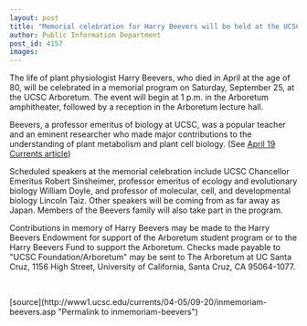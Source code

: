 ```yaml
---
layout: post
title: "Memorial celebration for Harry Beevers will be held at the UCSC Arboretum on Saturday, September 25"
author: Public Information Department
post_id: 4157
images:
---
```


<a name="content" id="content"></a>
<p>
  The life of plant physiologist Harry Beevers, who died in April at the age of 80, will be celebrated in a memorial program on Saturday, September 25, at the UCSC Arboretum. The event will begin at 1 p.m. in the Arboretum amphitheater, followed by a reception in the Arboretum lecture hall.
</p>
<p>
  Beevers, a professor emeritus of biology at UCSC, was a popular teacher and an eminent researcher who made major contributions to the understanding of plant metabolism and plant cell biology. (See <a href="http://currents.ucsc.edu/03-04/04-19/inmemoriam.html">April 19 Currents article</a>)
</p>
<p>
  Scheduled speakers at the memorial celebration include UCSC Chancellor Emeritus Robert Sinsheimer, professor emeritus of ecology and evolutionary biology William Doyle, and professor of molecular, cell, and developmental biology Lincoln Taiz. Other speakers will be coming from as far away as Japan. Members of the Beevers family will also take part in the program.
</p>
<p>
  Contributions in memory of Harry Beevers may be made to the Harry Beevers Endowment for support of the Arboretum student program or to the Harry Beevers Fund to support the Arboretum. Checks made payable to "UCSC Foundation/Arboretum" may be sent to The Arboretum at UC Santa Cruz, 1156 High Street, University of California, Santa Cruz, CA 95064-1077.
</p><br>
<form>

</form>
<p>

</p>
[source](http://www1.ucsc.edu/currents/04-05/09-20/inmemoriam-beevers.asp "Permalink to inmemoriam-beevers")
